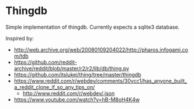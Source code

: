 # Thingdb

Simple implementation of thingdb.
Currently expects a sqlite3 database.

Inspired by: 

- http://web.archive.org/web/20080109204022/http://pharos.infogami.com/tdb
- https://github.com/reddit-archive/reddit/blob/master/r2/r2/lib/db/thing.py
- https://github.com/itslukej/thing/tree/master/thingdb
- https://www.reddit.com/r/webdev/comments/30ycc1/has_anyone_built_a_reddit_clone_if_so_any_tips_on/
  - http://www.reddit.com/r/webdev/.json
- https://www.youtube.com/watch?v=hB-M8oH4K4w
